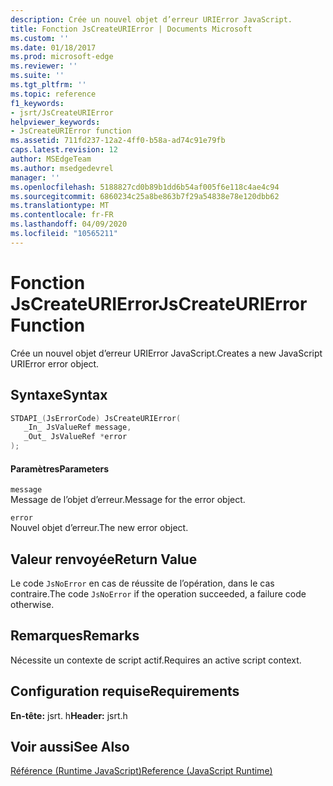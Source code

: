 ```yaml
---
description: Crée un nouvel objet d’erreur URIError JavaScript.
title: Fonction JsCreateURIError | Documents Microsoft
ms.custom: ''
ms.date: 01/18/2017
ms.prod: microsoft-edge
ms.reviewer: ''
ms.suite: ''
ms.tgt_pltfrm: ''
ms.topic: reference
f1_keywords:
- jsrt/JsCreateURIError
helpviewer_keywords:
- JsCreateURIError function
ms.assetid: 711fd237-12a2-4ff0-b58a-ad74c91e79fb
caps.latest.revision: 12
author: MSEdgeTeam
ms.author: msedgedevrel
manager: ''
ms.openlocfilehash: 5188827cd0b89b1dd6b54af005f6e118c4ae4c94
ms.sourcegitcommit: 6860234c25a8be863b7f29a54838e78e120dbb62
ms.translationtype: MT
ms.contentlocale: fr-FR
ms.lasthandoff: 04/09/2020
ms.locfileid: "10565211"
---
```

# <span data-ttu-id="61cd8-103">Fonction JsCreateURIError</span><span class="sxs-lookup"><span data-stu-id="61cd8-103">JsCreateURIError Function</span></span>
<span data-ttu-id="61cd8-104">Crée un nouvel objet d’erreur URIError JavaScript.</span><span class="sxs-lookup"><span data-stu-id="61cd8-104">Creates a new JavaScript URIError error object.</span></span>  
  
## <span data-ttu-id="61cd8-105">Syntaxe</span><span class="sxs-lookup"><span data-stu-id="61cd8-105">Syntax</span></span>  
  
```cpp  
STDAPI_(JsErrorCode) JsCreateURIError(  
   _In_ JsValueRef message,  
   _Out_ JsValueRef *error  
);  
```  
  
#### <span data-ttu-id="61cd8-106">Paramètres</span><span class="sxs-lookup"><span data-stu-id="61cd8-106">Parameters</span></span>  
 `message`  
 <span data-ttu-id="61cd8-107">Message de l’objet d’erreur.</span><span class="sxs-lookup"><span data-stu-id="61cd8-107">Message for the error object.</span></span>  
  
 `error`  
 <span data-ttu-id="61cd8-108">Nouvel objet d’erreur.</span><span class="sxs-lookup"><span data-stu-id="61cd8-108">The new error object.</span></span>  
  
## <span data-ttu-id="61cd8-109">Valeur renvoyée</span><span class="sxs-lookup"><span data-stu-id="61cd8-109">Return Value</span></span>  
 <span data-ttu-id="61cd8-110">Le code `JsNoError` en cas de réussite de l’opération, dans le cas contraire.</span><span class="sxs-lookup"><span data-stu-id="61cd8-110">The code `JsNoError` if the operation succeeded, a failure code otherwise.</span></span>  
  
## <span data-ttu-id="61cd8-111">Remarques</span><span class="sxs-lookup"><span data-stu-id="61cd8-111">Remarks</span></span>  
 <span data-ttu-id="61cd8-112">Nécessite un contexte de script actif.</span><span class="sxs-lookup"><span data-stu-id="61cd8-112">Requires an active script context.</span></span>  
  
## <span data-ttu-id="61cd8-113">Configuration requise</span><span class="sxs-lookup"><span data-stu-id="61cd8-113">Requirements</span></span>  
 <span data-ttu-id="61cd8-114">**En-tête:** jsrt. h</span><span class="sxs-lookup"><span data-stu-id="61cd8-114">**Header:** jsrt.h</span></span>  
  
## <span data-ttu-id="61cd8-115">Voir aussi</span><span class="sxs-lookup"><span data-stu-id="61cd8-115">See Also</span></span>  
 [<span data-ttu-id="61cd8-116">Référence (Runtime JavaScript)</span><span class="sxs-lookup"><span data-stu-id="61cd8-116">Reference (JavaScript Runtime)</span></span>](../chakra-hosting/reference-javascript-runtime.md)